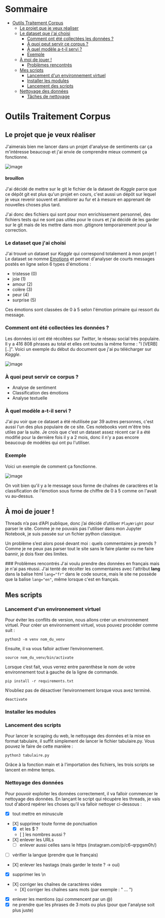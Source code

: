 # Sommaire
* [Outils Traitement Corpus](#outils-traitement-corpus)
  + [Le projet que je veux réaliser](#le-projet-que-je-veux-réaliser)
  + [Le dataset que j'ai choisi](#le-dataset-que-jai-choisi)
    - [Comment ont été collectées les données ?](#comment-ont-été-collectées-les-données)
    - [À quoi peut servir ce corpus ?](#à-quoi-peut-servir-ce-corpus)
    - [À quel modèle a-t-il servi ?](#à-quel-modèle-a-t-il-servi)
    - [Exemple](#exemple)
  + [À moi de jouer !](#à-moi-de-jouer)
    - [Problèmes rencontrés](#problèmes-rencontrés)
  + [Mes scripts](#mes-scripts)
    - [Lancement d'un environnement virtuel](#lancement-dun-environnement-virtuel)
    - [Installer les modules](#installer-les-modules)
    - [Lancement des scripts](#lancement-des-scripts)
  + [Nettoyage des données](#nettoyage-des-données)
    - [Tâches de nettoyage](#tâches-de-nettoyage)


# Outils Traitement Corpus
## Le projet que je veux réaliser
J'aimerais bien me lancer dans un projet d'analyse de sentiments car ça m'intéresse beaucoup et j'ai envie de comprendre mieux comment ça fonctionne. 

![image](https://github.com/deboraptor/outils_traitement_corpus/assets/145542205/bc3a2483-1f69-4aad-8514-7444fda1e554)

#### brouillon
J'ai décidé de mettre sur le git le fichier de la dataset de _Kaggle_ parce que ce dépôt git est plus qu'un projet en cours, c'est aussi un dépôt sur lequel je veux revenir souvent et améliorer au fur et à mesure en apprenant de nouvelles choses plus tard. 

J'ai donc des fichiers qui sont pour mon enrichissement personnel, des fichiers tests qui ne sont pas utiles pour le cours et j'ai décidé de les garder sur le git mais de les mettre dans mon .gitignore temporairement pour la correction.

### Le dataset que j'ai choisi
J'ai trouvé un dataset sur _Kaggle_ qui correspond totalement à mon projet ! Le dataset se nomme <a href="https://www.kaggle.com/datasets/nelgiriyewithana/emotions">Emotions</a> et permet d'analyser de courts messages postés en ligne selon 6 types d'émotions :
* tristesse (0)
* joie (1)
* amour (2)
* colère (3)
* peur (4) 
* surprise (5)

Ces émotions sont classées de 0 à 5 selon l'émotion primaire qui ressort du message.

### Comment ont été collectées les données ?
Les données ici ont été récoltées sur _Twitter_, le réseau social très populaire. Il y a 416 808 phrases au total et elles ont toutes la même forme : "I [VERB] [..]". Voici un exemple du début du document que j'ai pu télécharger sur _Kaggle_.

![image](https://github.com/deboraptor/outils_traitement_corpus/assets/145542205/0e56f652-54ef-4524-9269-35a587ca3b01)

### À quoi peut servir ce corpus ?
* Analyse de sentiment
* Classification des émotions
* Analyse textuelle

### À quel modèle a-t-il servi ?
J'ai pu voir que ce dataset a été réutilisée par 39 autres personnes, c'est aussi l'un des plus populaire de ce site. Ces notebooks vont m'être très utiles par la suite. Je crois que c'est un dataset assez récent car il a été modifié pour la dernière fois il y a 2 mois, donc il n'y a pas encore beaucoup de modèles qui ont pu l'utiliser. 

### Exemple
Voici un exemple de comment ça fonctionne.

![image](https://github.com/deboraptor/outils_traitement_corpus/assets/145542205/e04facce-d28b-4522-b2fc-83380b759a57)

On voit bien qu'il y a le message sous forme de chaînes de caractères et la classification de l'émotion sous forme de chiffre de 0 à 5 comme on l'avait vu au-dessus. 

## À moi de jouer ! 
Threads n’a pas d’API publique, donc j’ai décidé d’utiliser `PlayWright` pour parser le site. Comme je ne pouvais pas l'utiliser dans mon Jupyter Notebook, je suis passée sur un fichier python classique. 

Un problème s’est alors posé devant moi : quels commentaires je prends ? Comme je ne peux pas parser tout le site sans le faire planter ou me faire bannir, je dois fixer des limites.

### Problèmes rencontrés 
J'ai voulu prendre des données en français mais je n'ai pas réussi. J'ai tenté de
récolter les commentaires avec l'attribut **lang** dans la balise html `lang="fr"` dans le code source, mais le site ne possède que la balise `lang="en"`, même lorsque c'est en français. 

## Mes scripts
### Lancement d'un environnement virtuel
Pour éviter les conflits de version, nous allons créer un environnement virtuel. 
Pour créer un environnement virtuel, vous pouvez procéder comme suit : 

```python3 -m venv nom_du_venv``` 

Ensuite, il va vous falloir activer l’environnement. 

```source nom_du_venv/bin/activate```

Lorsque c’est fait, vous verrez entre parenthèse le nom de votre environnement tout à
gauche de la ligne de commande. 

```pip install -r requirements.txt```

N’oubliez pas de désactiver l’environnement lorsque vous avez terminé. 

```deactivate```

### Installer les modules


### Lancement des scripts
Pour lancer le scraping du web, le nettoyage des données et la mise en format tabulaire, il suffit simplement de lancer le fichier tabulaire.py. Vous pouvez le faire de cette manière : 

```python3 tabulaire.py```

Grâce à la fonction main et à l'importation des fichiers, les trois scripts se lancent en même temps.

### Nettoyage des données
Pour pouvoir exploiter les données correctement, il va falloir commencer le nettoyage des données. En lançant le script qui récupère les threads, je vais tout d'abord repérer les choses qu'il va falloir nettoyer ci-dessous :
- [X] tout mettre en minuscule
- [X] supprimer toute forme de ponctuation
    + [X] et les $ ?
    + [ ] les nombres aussi ?
- [X] enlever les URLs
    + [ ] enlever aussi celles sans le https (instagram.com/p/c6-qrpgsm0h/)
- [ ] vérifier la langue (prendre que le français)
- [X] enlever les hastags (mais garder le texte ? -> oui)
- [X] supprimer les \n 
- [X] corriger les chaînes de caractères vides
    + [X] corriger les chaînes sans mots (par exemple : "    ...     ")
- [X] enlever les mentions (qui commencent par un @)
- [X] ne prendre que les phrases de 3 mots ou plus (pour que l'analyse soit plus juste)